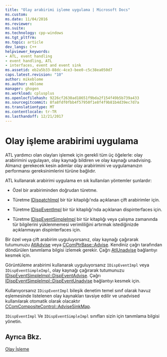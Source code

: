 ```yaml
---
title: "Olay arabirimi işleme uygulama | Microsoft Docs"
ms.custom: 
ms.date: 11/04/2016
ms.reviewer: 
ms.suite: 
ms.technology: cpp-windows
ms.tgt_pltfrm: 
ms.topic: article
dev_langs: C++
helpviewer_keywords:
- ATL, event handling
- event handling, ATL
- interfaces, event and event sink
ms.assetid: eb2a5b33-88dc-4ce3-bee0-c5c38ea050d7
caps.latest.revision: "10"
author: mikeblome
ms.author: mblome
manager: ghogen
ms.workload: cplusplus
ms.openlocfilehash: 9226cf2630ad18651f9bda2f154f49b5b739a433
ms.sourcegitcommit: 8fa8fdf0fbb4f57950f1e8f4f9b81b4d39ec7d7a
ms.translationtype: MT
ms.contentlocale: tr-TR
ms.lasthandoff: 12/21/2017
---
```

# <a name="implementing-the-event-handling-interface"></a>Olay işleme arabirimi uygulama
ATL yardımcı olan olayları işlemek için gerekli tüm üç öğelerle: olay arabirimini uygulayan, olay kaynağı bildiren ve olay kaynağı unadvising. Almanız gerekecek kesin adımlar olay arabirimini ve uygulamanızın performansı gereksinimlerini türüne bağlıdır.  
  
 ATL kullanarak arabirimi uygulama en sık kullanılan yöntemler şunlardır:  
  
-   Özel bir arabiriminden doğrudan türetme.  
  
-   Türetme [IDispatchImpl](../atl/reference/idispatchimpl-class.md) bir tür kitaplığı'nda açıklanan çift arabirimler için.  
  
-   Türetme [IDispEventImpl](../atl/reference/idispeventimpl-class.md) bir tür kitaplığı'nda açıklanan dispinterfaces için.  
  
-   Türetme [IDispEventSimpleImpl](../atl/reference/idispeventsimpleimpl-class.md) bir tür kitaplığı veya çalışma zamanında tür bilgilerini yüklenmemesi verimliliğini artırmak istediğinizde açıklanmayan dispinterfaces için.  
  

 Bir özel veya çift arabirim uyguluyorsanız, olay kaynağı çağırarak tutumunuzu [AtlAdvise](reference/connection-point-global-functions.md#atladvise) veya [CComPtrBase::Advise](../atl/reference/ccomptrbase-class.md#advise). Kendiniz çağrı tarafından döndürülen tanımlama bilgisi izlemek gerekir. Çağrı [AtlUnadvise](reference/connection-point-global-functions.md#atlunadvise) bağlantıyı kesmek için.  

  
 Görüntüleme arabirimi kullanarak uyguluyorsanız `IDispEventImpl` veya `IDispEventSimpleImpl`, olay kaynağı çağırarak tutumunuzu [IDispEventSimpleImpl::DispEventAdvise](../atl/reference/idispeventsimpleimpl-class.md#dispeventadvise). Çağrı [IDispEventSimpleImpl::DispEventUnadvise](../atl/reference/idispeventsimpleimpl-class.md#dispeventunadvise) bağlantıyı kesmek için.  
  
 Kullanıyorsanız `IDispEventImpl` bileşik denetim temel sınıf olarak havuz eşlemesinde listelenen olay kaynakları tavsiye edilir ve unadvised kullanılarak otomatik olarak olacaktır [CComCompositeControl::AdviseSinkMap](../atl/reference/ccomcompositecontrol-class.md#advisesinkmap).  
  
 `IDispEventImpl` Ve `IDispEventSimpleImpl` sınıfları sizin için tanımlama bilgisi yönetin.  
  
## <a name="see-also"></a>Ayrıca Bkz.  
 [Olay İşleme](../atl/event-handling-and-atl.md)

